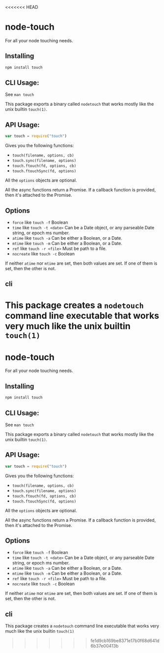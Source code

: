 <<<<<<< HEAD
# node-touch

For all your node touching needs.

## Installing

```bash
npm install touch
```

## CLI Usage:

See `man touch`

This package exports a binary called `nodetouch` that works mostly
like the unix builtin `touch(1)`.

## API Usage:

```javascript
var touch = require("touch")
```

Gives you the following functions:

* `touch(filename, options, cb)`
* `touch.sync(filename, options)`
* `touch.ftouch(fd, options, cb)`
* `touch.ftouchSync(fd, options)`

All the `options` objects are optional.

All the async functions return a Promise.  If a callback function is
provided, then it's attached to the Promise.

## Options

* `force` like `touch -f` Boolean
* `time` like `touch -t <date>` Can be a Date object, or any parseable
  Date string, or epoch ms number.
* `atime` like `touch -a` Can be either a Boolean, or a Date.
* `mtime` like `touch -m` Can be either a Boolean, or a Date.
* `ref` like `touch -r <file>` Must be path to a file.
* `nocreate` like `touch -c` Boolean

If neither `atime` nor `mtime` are set, then both values are set.  If
one of them is set, then the other is not.

## cli

This package creates a `nodetouch` command line executable that works
very much like the unix builtin `touch(1)`
=======
# node-touch

For all your node touching needs.

## Installing

```bash
npm install touch
```

## CLI Usage:

See `man touch`

This package exports a binary called `nodetouch` that works mostly
like the unix builtin `touch(1)`.

## API Usage:

```javascript
var touch = require("touch")
```

Gives you the following functions:

* `touch(filename, options, cb)`
* `touch.sync(filename, options)`
* `touch.ftouch(fd, options, cb)`
* `touch.ftouchSync(fd, options)`

All the `options` objects are optional.

All the async functions return a Promise.  If a callback function is
provided, then it's attached to the Promise.

## Options

* `force` like `touch -f` Boolean
* `time` like `touch -t <date>` Can be a Date object, or any parseable
  Date string, or epoch ms number.
* `atime` like `touch -a` Can be either a Boolean, or a Date.
* `mtime` like `touch -m` Can be either a Boolean, or a Date.
* `ref` like `touch -r <file>` Must be path to a file.
* `nocreate` like `touch -c` Boolean

If neither `atime` nor `mtime` are set, then both values are set.  If
one of them is set, then the other is not.

## cli

This package creates a `nodetouch` command line executable that works
very much like the unix builtin `touch(1)`
>>>>>>> fe1d9cb169be8371e17b0f68d641d6b37e00413b
